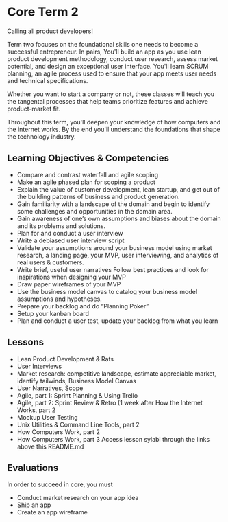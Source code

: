 # Core Term 2

Calling all product developers!

Term two focuses on the foundational skills one needs to become a successful entrepreneur. In pairs, You'll build an app as you use lean product development methodology, conduct user research, assess market potential, and design an exceptional user interface. You'll learn SCRUM planning, an agile process used to ensure that your app meets user needs and technical specifications.

Whether you want to start a company or not, these classes will teach you the tangental processes that help teams prioritize features and achieve product-market fit.

Throughout this term, you'll  deepen your knowledge of how computers and the internet works. By the end you'll understand the foundations that shape the technology industry.


## Learning Objectives & Competencies
* Compare and contrast waterfall and agile scoping
* Make an agile phased plan for scoping a product
* Explain the value of customer development, lean startup, and get out of the building patterns of business and product generation.
* Gain familiarity with a landscape of the domain and begin to identify some challenges and opportunities in the domain area.
* Gain awareness of one’s own assumptions and biases about the domain and its problems and solutions.
* Plan for and conduct a user interview
* Write a debiased user interview script
* Validate your assumptions around your business model using market research, a landing page, your MVP, user interviewing, and analytics of real users & customers.
* Write brief, useful user narratives
Follow best practices and look for inspirations when designing your MVP
* Draw paper wireframes of your MVP
* Use the business model canvas to catalog your business model assumptions and hypotheses.
* Prepare your backlog and do “Planning Poker”
* Setup your kanban board
* Plan and conduct a user test, update your backlog from what you learn


## Lessons
* Lean Product Development & Rats   
* User Interviews
* Market research: competitive landscape, estimate appreciable market, identify tailwinds, Business Model Canvas
* User Narratives, Scope
* Agile, part 1: Sprint Planning & Using Trello
* Agile, part 2: Sprint Review & Retro (1 week after How the Internet Works, part 2
* Mockup User Testing
* Unix Utilities & Command Line Tools, part 2
* How Computers Work, part 2
* How Computers Work, part 3
Access lesson sylabi through the links above this README.md


## Evaluations
In order to succeed in core, you must
* Conduct market research on your app idea
* Ship an app
* Create an app wireframe
